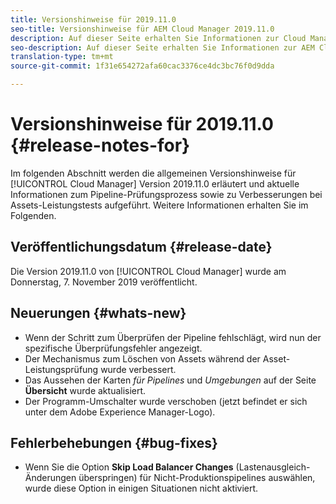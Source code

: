 ```yaml
---
title: Versionshinweise für 2019.11.0
seo-title: Versionshinweise für AEM Cloud Manager 2019.11.0
description: Auf dieser Seite erhalten Sie Informationen zur Cloud Manager-Version 2019.11.0.
seo-description: Auf dieser Seite erhalten Sie Informationen zur AEM Cloud Manager-Version 2019.11.0.
translation-type: tm+mt
source-git-commit: 1f31e654272afa60cac3376ce4dc3bc76f0d9dda

---
```


# Versionshinweise für 2019.11.0 {#release-notes-for}

Im folgenden Abschnitt werden die allgemeinen Versionshinweise für [!UICONTROL Cloud Manager] Version 2019.11.0 erläutert und aktuelle Informationen zum Pipeline-Prüfungsprozess sowie zu Verbesserungen bei Assets-Leistungstests aufgeführt.
Weitere Informationen erhalten Sie im Folgenden.

## Veröffentlichungsdatum {#release-date}

Die Version 2019.11.0 von [!UICONTROL Cloud Manager] wurde am Donnerstag, 7. November 2019 veröffentlicht.

## Neuerungen {#whats-new}

* Wenn der Schritt zum Überprüfen der Pipeline fehlschlägt, wird nun der spezifische Überprüfungsfehler angezeigt.
* Der Mechanismus zum Löschen von Assets während der Asset-Leistungsprüfung wurde verbessert.
* Das Aussehen der Karten *für Pipelines* und *Umgebungen* auf der Seite **Übersicht** wurde aktualisiert.
* Der Programm-Umschalter wurde verschoben (jetzt befindet er sich unter dem Adobe Experience Manager-Logo).

## Fehlerbehebungen {#bug-fixes}

* Wenn Sie die Option **Skip Load Balancer Changes** (Lastenausgleich-Änderungen überspringen) für Nicht-Produktionspipelines auswählen, wurde diese Option in einigen Situationen nicht aktiviert.
